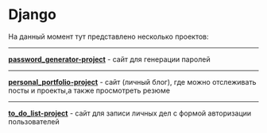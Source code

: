 # Django

На данный момент тут представлено несколько проектов:

---

**[password_generator-project](https://github.com/Malenago/Django/tree/main/password_generator-project)** - сайт для генерации паролей



---

**[personal_portfolio-project](https://github.com/Malenago/Django/tree/main/personal_portfolio-project)** - сайт (личный блог), где можно отслеживать посты и проекты,а также просмотреть резюме



---

**[to_do_list-project](https://github.com/Malenago/Django/tree/main/to_do_list-project/test)** - сайт для записи личных дел с формой авторизации пользователей



